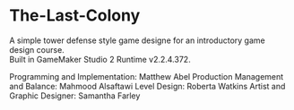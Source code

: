 # The-Last-Colony
A simple tower defense style game designe for an introductory game design course. <br/>
Built in GameMaker Studio 2 Runtime v2.2.4.372. <br/>

Programming and Implementation: Matthew Abel
Production Management and Balance: Mahmood Alsaftawi
Level Design: Roberta Watkins
Artist and Graphic Designer: Samantha Farley
